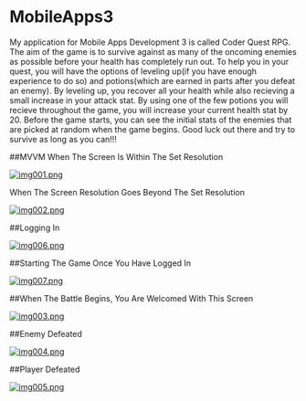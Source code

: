 # MobileApps3
My application for Mobile Apps Development 3 is called Coder Quest RPG. The aim of the game is to survive against as many of the oncoming enemies as possible before your health has completely run out. To help you in your quest, you will have the options of leveling up(if you have enough experience to do so) and potions(which are earned in parts after you defeat an enemy). By leveling up, you recover all your health while also recieving a small increase in your attack stat. By using one of the few potions you will recieve throughout the game, you will increase your current health stat by 20. Before the game starts, you can see the initial stats of the enemies that are picked at random when the game begins. Good luck out there and try to survive as long as you can!!! 

##MVVM
When The Screen Is Within The Set Resolution

[![img001.png](https://s15.postimg.org/6tlmmrfrv/img001.png)](https://postimg.org/image/qo7o8vuzb/)

When The Screen Resolution Goes Beyond The Set Resolution

[![img002.png](https://s15.postimg.org/tipiuf9i3/img002.png)](https://postimg.org/image/e9zlgnftj/)

##Logging In

[![img006.png](https://s12.postimg.org/e5jq07ial/img006.png)](https://postimg.org/image/k6hexa4wp/)

##Starting The Game Once You Have Logged In

[![img007.png](https://s11.postimg.org/pbcin0tjn/img007.png)](https://postimg.org/image/z8njg315b/)

##When The Battle Begins, You Are Welcomed With This Screen

[![img003.png](https://s15.postimg.org/dmxfc0663/img003.png)](https://postimg.org/image/v07pqv1h3/)

##Enemy Defeated

[![img004.png](https://s11.postimg.org/5tf8qqkgz/img004.png)](https://postimg.org/image/fdyvdm9sv/)

##Player Defeated

[![img005.png](https://s13.postimg.org/cj5ogvwzb/img005.png)](https://postimg.org/image/r2ctiaq43/)

